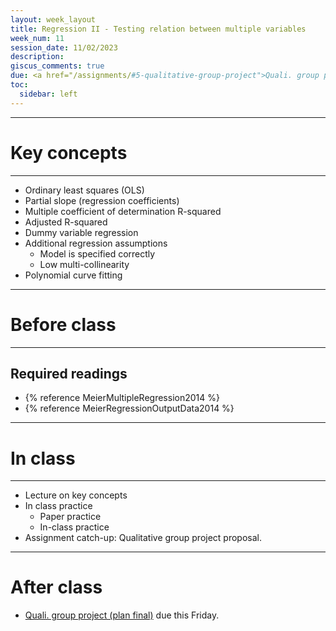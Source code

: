 ```yaml
---
layout: week_layout
title: Regression II - Testing relation between multiple variables
week_num: 11
session_date: 11/02/2023
description:
giscus_comments: true
due: <a href="/assignments/#5-qualitative-group-project">Quali. group project (plan final)</a>
toc:
  sidebar: left
---
```


---
# Key concepts
---

- Ordinary least squares (OLS)
- Partial slope (regression coefficients)
- Multiple coefficient of determination R-squared
- Adjusted R-squared
- Dummy variable regression
- Additional regression assumptions
   - Model is specified correctly
   - Low multi-collinearity
- Polynomial curve fitting

---
# Before class
---

## Required readings

- {% reference MeierMultipleRegression2014 %}
- {% reference MeierRegressionOutputData2014 %}
<!-- - {% reference AllisonMultipleregressionprimer1999 %}, Chapters 1 & 2 -->

<!-- ## Recommended readings

- {% reference CobreInfluencefoodsnutrients2021 %}
- {% reference AllisonMultipleregressionprimer1999 %}, Chapter 3
- {% reference HowPublishStatistically %} -->

---
# In class
---

- Lecture on key concepts
- In class practice
	- Paper practice
	- In-class practice
- Assignment catch-up: Qualitative group project proposal.

---
# After class

- <a href="/assignments/#5-qualitative-group-project">Quali. group project (plan final)</a> due this Friday.